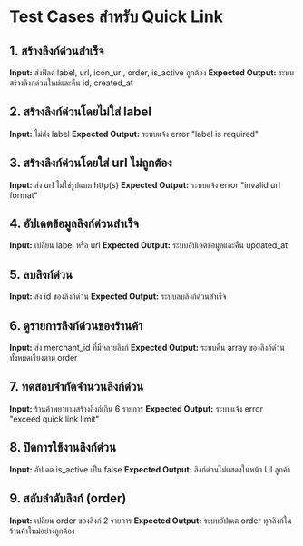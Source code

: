 # Test Cases สำหรับ Quick Link

## 1. สร้างลิงก์ด่วนสำเร็จ
**Input:** ส่งฟิลด์ label, url, icon_url, order, is_active ถูกต้อง
**Expected Output:** ระบบสร้างลิงก์ด่วนใหม่และคืน id, created_at

## 2. สร้างลิงก์ด่วนโดยไม่ใส่ label
**Input:** ไม่ส่ง label
**Expected Output:** ระบบแจ้ง error "label is required"

## 3. สร้างลิงก์ด่วนโดยใส่ url ไม่ถูกต้อง
**Input:** ส่ง url ไม่ใช่รูปแบบ http(s)
**Expected Output:** ระบบแจ้ง error "invalid url format"

## 4. อัปเดตข้อมูลลิงก์ด่วนสำเร็จ
**Input:** เปลี่ยน label หรือ url
**Expected Output:** ระบบอัปเดตข้อมูลและคืน updated_at

## 5. ลบลิงก์ด่วน
**Input:** ส่ง id ของลิงก์ด่วน
**Expected Output:** ระบบลบลิงก์ด่วนสำเร็จ

## 6. ดูรายการลิงก์ด่วนของร้านค้า
**Input:** ส่ง merchant_id ที่มีหลายลิงก์
**Expected Output:** ระบบคืน array ของลิงก์ด่วนทั้งหมดเรียงตาม order

## 7. ทดสอบจำกัดจำนวนลิงก์ด่วน
**Input:** ร้านค้าพยายามสร้างลิงก์เกิน 6 รายการ
**Expected Output:** ระบบแจ้ง error "exceed quick link limit"

## 8. ปิดการใช้งานลิงก์ด่วน
**Input:** อัปเดต is_active เป็น false
**Expected Output:** ลิงก์ด่วนไม่แสดงในหน้า UI ลูกค้า

## 9. สลับลำดับลิงก์ (order)
**Input:** เปลี่ยน order ของลิงก์ 2 รายการ
**Expected Output:** ระบบอัปเดต order ทุกลิงก์ในร้านค้าใหม่อย่างถูกต้อง
